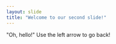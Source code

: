 ```yaml
---
layout: slide
title: "Welcome to our second slide!"
---
```

"Oh, hello!"
Use the left arrow to go back!
